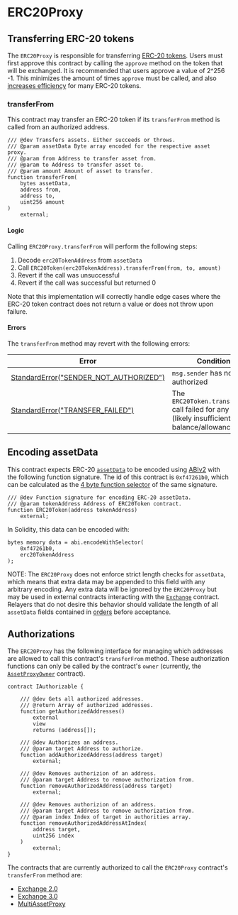 # ERC20Proxy

## Transferring ERC-20 tokens

The `ERC20Proxy` is responsible for transferring [ERC-20 tokens](https://github.com/ethereum/EIPs/blob/master/EIPS/eip-20.md). Users must first approve this contract by calling the `approve` method on the token that will be exchanged. It is recommended that users approve a value of 2^256 -1. This minimizes the amount of times `approve` must be called, and also [increases efficiency](https://github.com/ethereum/EIPs/issues/717) for many ERC-20 tokens.

### transferFrom

This contract may transfer an ERC-20 token if its `transferFrom` method is called from an authorized address.

```solidity
/// @dev Transfers assets. Either succeeds or throws.
/// @param assetData Byte array encoded for the respective asset proxy.
/// @param from Address to transfer asset from.
/// @param to Address to transfer asset to.
/// @param amount Amount of asset to transfer.
function transferFrom(
    bytes assetData,
    address from,
    address to,
    uint256 amount
)
    external;
```

#### Logic

Calling `ERC20Proxy.transferFrom` will perform the following steps:

1. Decode `erc20TokenAddress` from `assetData`
1. Call `ERC20Token(erc20TokenAddress).transferFrom(from, to, amount)`
1. Revert if the call was unsuccessful
1. Revert if the call was successful but returned 0

Note that this implementation will correctly handle edge cases where the ERC-20 token contract does not return a value or does not throw upon failure.

#### Errors

The `transferFrom` method may revert with the following errors:

| Error                                                                              | Condition                                                                                        |
| ---------------------------------------------------------------------------------- | ------------------------------------------------------------------------------------------------ |
| [StandardError("SENDER_NOT_AUTHORIZED")](../v3/v3-specification.md#standard-error) | `msg.sender` has not been authorized                                                             |
| [StandardError("TRANSFER_FAILED")](../v3/v3-specification.md#standard-error)       | The `ERC20Token.transferFrom` call failed for any reason (likely insufficient balance/allowance) |

## Encoding assetData

This contract expects ERC-20 [`assetData`](../v3/v3-specification.md#assetdata) to be encoded using [ABIv2](http://solidity.readthedocs.io/en/latest/abi-spec.html) with the following function signature. The id of this contract is `0xf47261b0`, which can be calculated as the [4 byte function selector](https://solidity.readthedocs.io/en/latest/abi-spec.html#function-selector) of the same signature.

```solidity
/// @dev Function signature for encoding ERC-20 assetData.
/// @param tokenAddress Address of ERC20Token contract.
function ERC20Token(address tokenAddress)
    external;
```

In Solidity, this data can be encoded with:

```solidity
bytes memory data = abi.encodeWithSelector(
    0xf47261b0,
    erc20TokenAddress
);
```

NOTE: The `ERC20Proxy` does not enforce strict length checks for `assetData`, which means that extra data may be appended to this field with any arbitrary encoding. Any extra data will be ignored by the `ERC20Proxy` but may be used in external contracts interacting with the [`Exchange`](../v3/v3-specification.md#exchange) contract. Relayers that do not desire this behavior should validate the length of all `assetData` fields contained in [orders](../v3/v3-specification.md#orders) before acceptance.

## Authorizations

The `ERC20Proxy` has the following interface for managing which addresses are allowed to call this contract's `transferFrom` method. These authorization functions can only be called by the contract's `owner` (currently, the [`AssetProxyOwner`](../v3/v3-specification.md#assetproxyowner) contract).

```solidity
contract IAuthorizable {

    /// @dev Gets all authorized addresses.
    /// @return Array of authorized addresses.
    function getAuthorizedAddresses()
        external
        view
        returns (address[]);

    /// @dev Authorizes an address.
    /// @param target Address to authorize.
    function addAuthorizedAddress(address target)
        external;

    /// @dev Removes authorizion of an address.
    /// @param target Address to remove authorization from.
    function removeAuthorizedAddress(address target)
        external;

    /// @dev Removes authorizion of an address.
    /// @param target Address to remove authorization from.
    /// @param index Index of target in authorities array.
    function removeAuthorizedAddressAtIndex(
        address target,
        uint256 index
    )
        external;
}
```

The contracts that are currently authorized to call the `ERC20Proxy` contract's `transferFrom` method are:

- [Exchange 2.0](../v2/v2-specification.md#exchange)
- [Exchange 3.0](../v3/v3-specification.md#exchange)
- [MultiAssetProxy](../asset-proxy/multi-asset-proxy.md)
